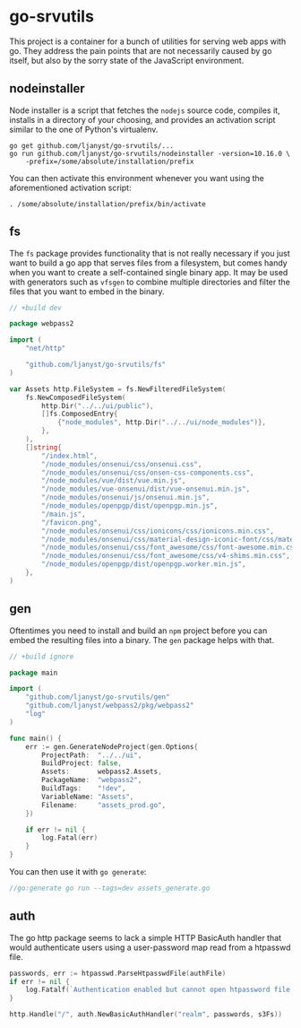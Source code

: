 go-srvutils
===========

This project is a container for a bunch of utilities for serving web apps with
go. They address the pain points that are not necessarily caused by go itself,
but also by the sorry state of the JavaScript environment.

nodeinstaller
-------------

Node installer is a script that fetches the `nodejs` source code, compiles it,
installs in a directory of your choosing, and provides an activation script
similar to the one of Python's virtualenv.

    go get github.com/ljanyst/go-srvutils/...
    go run github.com/ljanyst/go-srvutils/nodeinstaller -version=10.16.0 \
        -prefix=/some/absolute/installation/prefix

You can then activate this environment whenever you want using the
aforementioned activation script:

    . /some/absolute/installation/prefix/bin/activate

fs
--

The `fs` package provides functionality that is not really necessary if you just
want to build a go app that serves files from a filesystem, but comes handy when
you want to create a self-contained single binary app. It may be used with
generators such as `vfsgen` to combine multiple directories and filter the files
that you want to embed in the binary.

```go
// +build dev

package webpass2

import (
	"net/http"

	"github.com/ljanyst/go-srvutils/fs"
)

var Assets http.FileSystem = fs.NewFilteredFileSystem(
	fs.NewComposedFileSystem(
		http.Dir("../../ui/public"),
		[]fs.ComposedEntry{
			{"node_modules", http.Dir("../../ui/node_modules")},
		},
	),
	[]string{
		"/index.html",
		"/node_modules/onsenui/css/onsenui.css",
		"/node_modules/onsenui/css/onsen-css-components.css",
		"/node_modules/vue/dist/vue.min.js",
		"/node_modules/vue-onsenui/dist/vue-onsenui.min.js",
		"/node_modules/onsenui/js/onsenui.min.js",
		"/node_modules/openpgp/dist/openpgp.min.js",
		"/main.js",
		"/favicon.png",
		"/node_modules/onsenui/css/ionicons/css/ionicons.min.css",
		"/node_modules/onsenui/css/material-design-iconic-font/css/material-design-iconic-font.min.css",
		"/node_modules/onsenui/css/font_awesome/css/font-awesome.min.css",
		"/node_modules/onsenui/css/font_awesome/css/v4-shims.min.css",
		"/node_modules/openpgp/dist/openpgp.worker.min.js",
	},
)
```

gen
---

Oftentimes you need to install and build an `npm` project before you can embed
the resulting files into a binary. The `gen` package helps with that.

```go
// +build ignore

package main

import (
	"github.com/ljanyst/go-srvutils/gen"
	"github.com/ljanyst/webpass2/pkg/webpass2"
	"log"
)

func main() {
	err := gen.GenerateNodeProject(gen.Options{
		ProjectPath:  "../../ui",
		BuildProject: false,
		Assets:       webpass2.Assets,
		PackageName:  "webpass2",
		BuildTags:    "!dev",
		VariableName: "Assets",
		Filename:     "assets_prod.go",
	})

	if err != nil {
		log.Fatal(err)
	}
}
```

You can then use it with `go generate`:

```go
//go:generate go run --tags=dev assets_generate.go
```

auth
----

The go http package seems to lack a simple HTTP BasicAuth handler that would
authenticate users using a user-password map read from a htpasswd file.


```go
passwords, err := htpasswd.ParseHtpasswdFile(authFile)
if err != nil {
	log.Fatalf(`Authentication enabled but cannot open htpassword file "%s": %s`,	authFile, err)
}

http.Handle("/", auth.NewBasicAuthHandler("realm", passwords, s3Fs))
```

